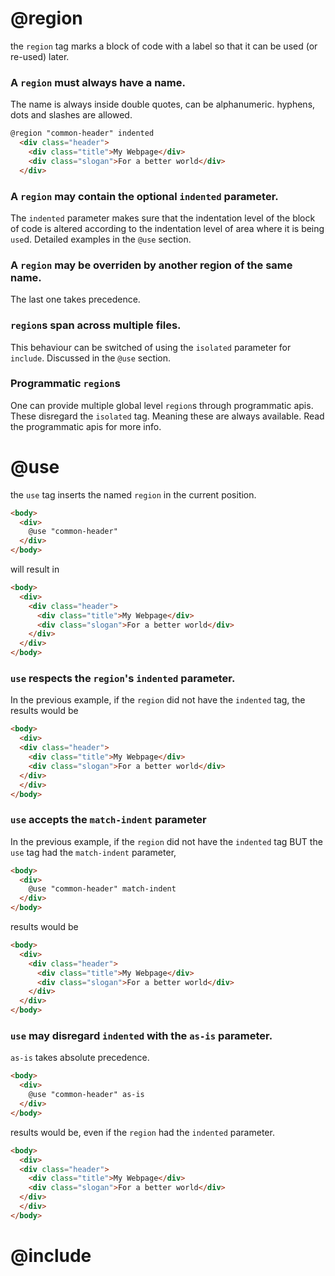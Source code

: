 

# @region

the `region` tag marks a block of code with a label so that it can be used (or re-used) later.

### A `region` must always have a name.

The name is always inside double quotes, can be alphanumeric. hyphens, dots and slashes are allowed.

```html
@region "common-header" indented
  <div class="header">
    <div class="title">My Webpage</div>
    <div class="slogan">For a better world</div>
  </div>
```

### A `region` may contain the optional `indented` parameter.

The `indented` parameter makes sure that the indentation level of the block of code is altered according to the indentation level of area where it is being `use`d. Detailed examples in the `@use` section.

### A `region` may be overriden by another region of the same name.

The last one takes precedence. 

### `region`s span across multiple files. 
This behaviour can be switched of using the `isolated` parameter for `include`. Discussed in the `@use` section.

### Programmatic `region`s
One can provide multiple global level `region`s through programmatic apis. These disregard the `isolated` tag. Meaning these are always available. Read the programmatic apis for more info.

# @use

the `use` tag inserts the named `region` in the current position.

```html
<body>
  <div>
    @use "common-header"
  </div>
</body>
```

will result in 

```html
<body>
  <div>
    <div class="header">
      <div class="title">My Webpage</div>
      <div class="slogan">For a better world</div>
    </div>
  </div>
</body>
```

### `use` respects the `region`'s `indented` parameter.
In the previous example, if the `region` did not have the `indented` tag, the results would be

```html
<body>
  <div>
  <div class="header">
    <div class="title">My Webpage</div>
    <div class="slogan">For a better world</div>
  </div>
  </div>
</body>
```

### `use` accepts the `match-indent` parameter
In the previous example, if the `region` did not have the `indented` tag BUT the `use` tag had the `match-indent` parameter,

```html
<body>
  <div>
    @use "common-header" match-indent
  </div>
</body>
```

results would be

```html
<body>
  <div>
    <div class="header">
      <div class="title">My Webpage</div>
      <div class="slogan">For a better world</div>
    </div>
  </div>
</body>
```

### `use` may disregard `indented` with the `as-is` parameter.

`as-is` takes absolute precedence.


```html
<body>
  <div>
    @use "common-header" as-is
  </div>
</body>
```

results would be, even if the `region` had the `indented` parameter.

```html
<body>
  <div>
  <div class="header">
    <div class="title">My Webpage</div>
    <div class="slogan">For a better world</div>
  </div>
  </div>
</body>
```

# @include


